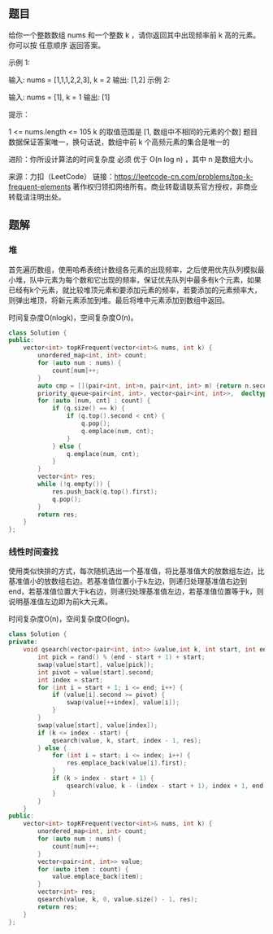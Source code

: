 ## 题目

给你一个整数数组 nums 和一个整数 k ，请你返回其中出现频率前 k 高的元素。你可以按 任意顺序 返回答案。

 

示例 1:

输入: nums = [1,1,1,2,2,3], k = 2
输出: [1,2]
示例 2:

输入: nums = [1], k = 1
输出: [1]


提示：

1 <= nums.length <= 105
k 的取值范围是 [1, 数组中不相同的元素的个数]
题目数据保证答案唯一，换句话说，数组中前 k 个高频元素的集合是唯一的


进阶：你所设计算法的时间复杂度 必须 优于 O(n log n) ，其中 n 是数组大小。

来源：力扣（LeetCode）
链接：https://leetcode-cn.com/problems/top-k-frequent-elements
著作权归领扣网络所有。商业转载请联系官方授权，非商业转载请注明出处。

## 题解

### 堆

首先遍历数组，使用哈希表统计数组各元素的出现频率，之后使用优先队列模拟最小堆，队中元素为每个数和它出现的频率，保证优先队列中最多有k个元素，如果已经有k个元素，就比较堆顶元素和要添加元素的频率，若要添加的元素频率大，则弹出堆顶，将新元素添加到堆。最后将堆中元素添加到数组中返回。

时间复杂度O(nlogk)，空间复杂度O(n)。

```c++
class Solution {
public:
    vector<int> topKFrequent(vector<int>& nums, int k) {
        unordered_map<int, int> count;
        for (auto num : nums) {
            count[num]++;
        }
        auto cmp = [](pair<int, int>n, pair<int, int> m) {return n.second > m.second;};
        priority_queue<pair<int, int>, vector<pair<int, int>>,  decltype(cmp)> q(cmp);
        for (auto [num, cnt] : count) {
            if (q.size() == k) {
                if (q.top().second < cnt) {
                    q.pop();
                    q.emplace(num, cnt);
                }
            } else {
                q.emplace(num, cnt);
            }
        }
        vector<int> res;
        while (!q.empty()) {
            res.push_back(q.top().first);
            q.pop();
        }
        return res;
    }
};
```

### 线性时间查找

使用类似快排的方式，每次随机选出一个基准值，将比基准值大的放数组左边，比基准值小的放数组右边。若基准值位置小于k左边，则递归处理基准值右边到end，若基准值位置大于k右边，则递归处理基准值左边，若基准值位置等于k，则说明基准值左边即为前k大元素。

时间复杂度O(n)，空间复杂度O(logn)。

```c++
class Solution {
private:
    void qsearch(vector<pair<int, int>> &value,int k, int start, int end, vector<int>& res) {
        int pick = rand() % (end - start + 1) + start;
        swap(value[start], value[pick]);
        int pivot = value[start].second;
        int index = start;
        for (int i = start + 1; i <= end; i++) {
            if (value[i].second >= pivot) {
                swap(value[++index], value[i]);
            }
        }
        swap(value[start], value[index]);
        if (k <= index - start) {
            qsearch(value, k, start, index - 1, res);
        } else {
            for (int i = start; i <= index; i++) {
                res.emplace_back(value[i].first);
            }
            if (k > index - start + 1) {
                qsearch(value, k - (index - start + 1), index + 1, end, res);
            }
        }
    }
public:
    vector<int> topKFrequent(vector<int>& nums, int k) {
        unordered_map<int, int> count;
        for (auto num : nums) {
            count[num]++;
        }
        vector<pair<int, int>> value;
        for (auto item : count) {
            value.emplace_back(item);
        }
        vector<int> res;
        qsearch(value, k, 0, value.size() - 1, res);
        return res;
    }
};
```

